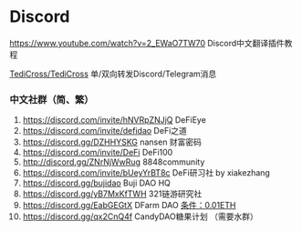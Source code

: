 # Discord

https://www.youtube.com/watch?v=2_EWaO7TW70 Discord中文翻译插件教程

[TediCross/TediCross](https://github.com/TediCross/TediCross) 单/双向转发Discord/Telegram消息

### 中文社群（简、繁）

1. https://discord.com/invite/hNVRpZNJjQ DeFiEye
2. https://discord.com/invite/defidao DeFi之道
3. https://discord.gg/DZHHYSKG nansen 财富密码
4. https://discord.com/invite/DeFi DeFi100
5. http://discord.gg/ZNrNjWwRug 8848community
6. https://discord.com/invite/bUeyYrBT8c DeFi研习社 by xiakezhang
7. https://discord.gg/bujidao Buji DAO HQ
8. https://discord.gg/yB7MxKfTWH 321链游研究社
8. https://discord.gg/EabGEGtX DFarm DAO [条件：0.01ETH](https://mirror.xyz/dfarm.eth/crowdfunds/0xC2e0B35582fCB19d4783738F305BCc38F53c6Ca0)
8. https://discord.gg/qx2CnQ4f CandyDAO糖果计划 （需要水群）
